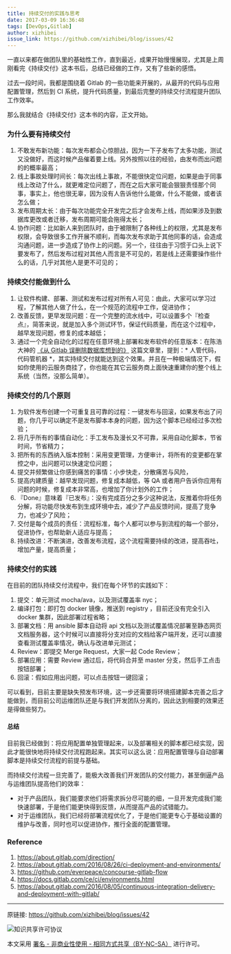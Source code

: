 ```yaml
---
title: 持续交付的实践与思考
date: 2017-03-09 16:36:48
tags: [DevOps,Gitlab]
author: xizhibei
issue_link: https://github.com/xizhibei/blog/issues/42
---
```

一直以来都在做团队里的基础性工作，直到最近，成果开始慢慢展现，尤其是上周刚看完《持续交付》这本书后，总结已经做的工作，又有了些新的感悟。

过去一段时间，我都是围绕着 Gitlab 的一些功能来开展的，从最开的代码与应用配置管理，然后到 CI 系统，提升代码质量，到最后完整的持续交付流程提升团队工作效率。

那么我就结合《持续交付》这本书的内容，正文开始。

### 为什么要有持续交付
1. 不敢发布新功能：每次发布都会心惊胆战，因为一下子发布了太多功能，测试又没做好，而这时候产品催着要上线。另外按照以往的经验，由发布而出问题的的概率最高；
2. 线上事故处理时间长：每次出线上事故，不能很快定位问题，如果是由于同事线上改动了什么，就更难定位问题了，而在之后大家可能会狠狠责怪那个同事，事实上，他也很无辜，因为没有人告诉他什么能做，什么不能做，或者该怎么做；
3. 发布周期太长：由于每次功能完全开发完之后才会发布上线，而如果涉及到数据库更改或者迁移，发布周期可能会拖得太长；
4. 协作问题：比如新人来到团队时，由于被限制了各种线上的权限，尤其是发布权限，会导致很多工作开展不顺利，而每次发布求助于其他同事的话，会造成沟通问题，进一步造成了协作上的问题。另一个，往往由于习惯于口头上说下要发布了，然后发布过程对其他人而言是不可见的，若是线上还需要操作些什么的话，几乎对其他人是更不可见的；

### 持续交付能做到什么
1. 让软件构建、部署、测试和发布过程对所有人可见：由此，大家可以学习过程，了解其他人做了什么，在一个规范的流程中工作，促进协作；
2. 改善反馈，更早发现问题：在一个完整的流水线中，可以设置多个『检查点』，简答来说，就是加入多个测试环节，保证代码质量，而在这个过程中，越早发现问题，修复的成本越低；
3. 通过一个完全自动化的过程在任意环境上部署和发布软件的任意版本：在陈浩大神的 [《从 Gitlab 误删除数据库想到的》](http://coolshell.cn/articles/17680.html) 这篇文章里，提到：* 人管代码，代码管机器 *，其实持续交付就能达到这个效果。并且在一种极端情况下，假如你使用的云服务商挂了，你也能在其它云服务商上面快速重建你的整个线上系统（当然，没那么简单）。

### 持续交付的几个原则
1. 为软件发布创建一个可重复且可靠的过程：一键发布与回滚，如果发布出了问题，你几乎可以确定不是发布脚本本身的问题，因为这个脚本已经经过多次检验；
2. 将几乎所有的事情自动化：手工发布及漫长又不可靠，采用自动化脚本，节省时间，节省精力；
3. 把所有的东西纳入版本控制：采用变更管理，方便审计，将所有的变更都在掌控之中，出问题可以快速定位问题；
4. 提交并频繁做让你感到痛苦的事情：小步快走，分散痛苦与风险，
5. 提高内建质量：越早发现问题，修复成本越低，等 QA 或者用户告诉你应用有问题的时候，修复成本非常高，也增加了你计划外的工作；
6. 『Done』意味着『已发布』：没有完成百分之多少这种说法，反推着你将任务分解，将功能尽快发布到生成环境中去，减少了产品反馈时间，提高了竞争力，也减少了风险；
7. 交付是每个成员的责任：流程标准，每个人都可以参与到流程的每一个部分，促进协作，也帮助新人适应与提高；
8. 持续改进：不断演进，改善发布流程，这个流程需要持续的改进，提高吞吐，增加产量，提高质量；

### 持续交付的实践
在目前的团队持续交付流程中，我们在每个环节的实践如下：

1. 提交：单元测试 mocha/ava，以及测试覆盖率 nyc；
2. 编译打包：即打包 docker 镜像，推送到 registry ，目前还没有完全引入 docker 集群，因此部署过程省略；
3. 部署文档：用 ansible 脚本自动将 api 文档以及测试覆盖情况部署至静态网页文档服务器，这个时候可以直接将分支对应的文档给客户端开发，还可以直接查看测试覆盖率情况，确认与改进单元测试；
4. Review：即提交 Merge Request，大家一起 Code Review；
5. 部署应用：需要 Review 通过后，将代码合并至 master 分支，然后手工点击按钮部署；
6. 回滚：假如应用出问题，可以点击按钮一键回滚；

可以看到，目前主要是缺失预发布环境，这一步还需要将环境搭建脚本完善之后才能做到，而目前公司运维团队还是与我们开发团队分离的，因此达到相要的效果还是得做些努力。

#### 总结
目前我已经做到：将应用配置单独管理起来，以及部署相关的脚本都已经实现，因此才能很快地将持续交付流程跑起来。其实可以这么说：应用配置管理与自动部署脚本是持续交付流程的前提与基础。

而持续交付流程一旦完善了，能极大改善我们开发团队的交付能力，甚至倒逼产品与运维团队提高他们的效率：

- 对于产品团队，我们能要求他们将需求拆分尽可能的细，一旦开发完成我们能快速部署，于是他们能更快得到反馈，从而提高产品的试错能力。
- 对于运维团队，我们已经将部署流程优化了，于是他们能更专心于基础设置的维护与改善，同时也可以促进协作，推行全面的配置管理。
 
### Reference
1. https://about.gitlab.com/direction/
2. https://about.gitlab.com/2016/08/26/ci-deployment-and-environments/
3. https://github.com/everpeace/concourse-gitlab-flow
4. https://docs.gitlab.com/ce/ci/environments.html
5. https://about.gitlab.com/2016/08/05/continuous-integration-delivery-and-deployment-with-gitlab/



***
原链接: https://github.com/xizhibei/blog/issues/42

![知识共享许可协议](https://i.creativecommons.org/l/by-nc-sa/4.0/88x31.png "署名 - 非商业性使用 - 相同方式共享（BY-NC-SA）")

本文采用 [署名 - 非商业性使用 - 相同方式共享（BY-NC-SA）](https://creativecommons.org/licenses/by-nc-sa/4.0/deed.zh) 进行许可。
